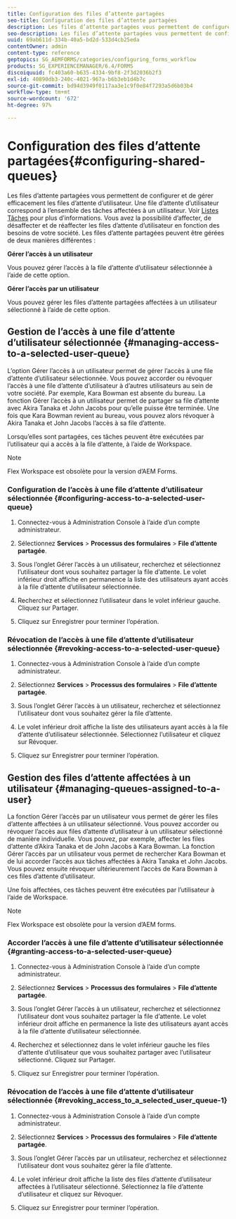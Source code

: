 ```yaml
---
title: Configuration des files d’attente partagées
seo-title: Configuration des files d’attente partagées
description: Les files d’attente partagées vous permettent de configurer et de gérer efficacement les files d’attente d’utilisateur. Découvrez comment configurer les files d’attente partagées.
seo-description: Les files d’attente partagées vous permettent de configurer et de gérer efficacement les files d’attente d’utilisateur. Découvrez comment configurer les files d’attente partagées.
uuid: 69ab611d-334b-40a5-bd2d-533d4cb25eda
contentOwner: admin
content-type: reference
geptopics: SG_AEMFORMS/categories/configuring_forms_workflow
products: SG_EXPERIENCEMANAGER/6.4/FORMS
discoiquuid: fc403a60-b635-4334-9bf8-2f3d2036b2f3
exl-id: 40890db3-240c-4021-967a-b6b3eb1d4b7c
source-git-commit: bd94d3949f0117aa3e1c9f0e84f7293a5d6b03b4
workflow-type: tm+mt
source-wordcount: '672'
ht-degree: 97%

---
```


# Configuration des files d’attente partagées{#configuring-shared-queues}

Les files d’attente partagées vous permettent de configurer et de gérer efficacement les files d’attente d’utilisateur. Une file d’attente d’utilisateur correspond à l’ensemble des tâches affectées à un utilisateur. Voir [Listes Tâches](https://help.adobe.com/en_US/livecycle/11.0/WorkspaceHelp/WS92d06802c76abadb-2b6ab502126beb6ba2f-7ffc.2.html) pour plus d’informations. Vous avez la possibilité d’affecter, de désaffecter et de réaffecter les files d’attente d’utilisateur en fonction des besoins de votre société. Les files d’attente partagées peuvent être gérées de deux manières différentes :

**Gérer l’accès à un utilisateur**

Vous pouvez gérer l’accès à la file d’attente d’utilisateur sélectionnée à l’aide de cette option.

**Gérer l’accès par un utilisateur**

Vous pouvez gérer les files d’attente partagées affectées à un utilisateur sélectionné à l’aide de cette option.

## Gestion de l’accès à une file d’attente d’utilisateur sélectionnée {#managing-access-to-a-selected-user-queue}

L’option Gérer l’accès à un utilisateur permet de gérer l’accès à une file d’attente d’utilisateur sélectionnée. Vous pouvez accorder ou révoquer l’accès à une file d’attente d’utilisateur à d’autres utilisateurs au sein de votre société. Par exemple, Kara Bowman est absente du bureau. La fonction Gérer l’accès à un utilisateur permet de partager sa file d’attente avec Akira Tanaka et John Jacobs pour qu’elle puisse être terminée. Une fois que Kara Bowman revient au bureau, vous pouvez alors révoquer à Akira Tanaka et John Jacobs l’accès à sa file d’attente.

Lorsqu’elles sont partagées, ces tâches peuvent être exécutées par l’utilisateur qui a accès à la file d’attente, à l’aide de Workspace.

>[!NOTE]
>
>Flex Workspace est obsolète pour la version d’AEM Forms.

### Configuration de l’accès à une file d’attente d’utilisateur sélectionnée  {#configuring-access-to-a-selected-user-queue}

1. Connectez-vous à Administration Console à l’aide d’un compte administrateur.
1. Sélectionnez **Services** > **Processus des formulaires** > **File d’attente partagée**.

1. Sous l’onglet Gérer l’accès à un utilisateur, recherchez et sélectionnez l’utilisateur dont vous souhaitez partager la file d’attente. Le volet inférieur droit affiche en permanence la liste des utilisateurs ayant accès à la file d’attente d’utilisateur sélectionnée.
1. Recherchez et sélectionnez l’utilisateur dans le volet inférieur gauche. Cliquez sur Partager.
1. Cliquez sur Enregistrer pour terminer l’opération.

### Révocation de l’accès à une file d’attente d’utilisateur sélectionnée  {#revoking-access-to-a-selected-user-queue}

1. Connectez-vous à Administration Console à l’aide d’un compte administrateur.
1. Sélectionnez **Services** > **Processus des formulaires** > **File d’attente partagée**.

1. Sous l’onglet Gérer l’accès à un utilisateur, recherchez et sélectionnez l’utilisateur dont vous souhaitez gérer la file d’attente.
1. Le volet inférieur droit affiche la liste des utilisateurs ayant accès à la file d’attente d’utilisateur sélectionnée. Sélectionnez l’utilisateur et cliquez sur Révoquer.
1. Cliquez sur Enregistrer pour terminer l’opération.

## Gestion des files d’attente affectées à un utilisateur  {#managing-queues-assigned-to-a-user}

La fonction Gérer l’accès par un utilisateur vous permet de gérer les files d’attente affectées à un utilisateur sélectionné. Vous pouvez accorder ou révoquer l’accès aux files d’attente d’utilisateur à un utilisateur sélectionné de manière individuelle. Vous pouvez, par exemple, affecter les files d’attente d’Akira Tanaka et de John Jacobs à Kara Bowman. La fonction Gérer l’accès par un utilisateur vous permet de rechercher Kara Bowman et de lui accorder l’accès aux tâches affectées à Akira Tanaka et John Jacobs. Vous pouvez ensuite révoquer ultérieurement l’accès de Kara Bowman à ces files d’attente d’utilisateur.

Une fois affectées, ces tâches peuvent être exécutées par l’utilisateur à l’aide de Workspace.

>[!NOTE]
>
>Flex Workspace est obsolète pour la version d’AEM forms.

### Accorder l’accès à une file d’attente d’utilisateur sélectionnée  {#granting-access-to-a-selected-user-queue}

1. Connectez-vous à Administration Console à l’aide d’un compte administrateur.
1. Sélectionnez **Services** > **Processus des formulaires** > **File d’attente partagée**.

1. Sous l’onglet Gérer l’accès à un utilisateur, recherchez et sélectionnez l’utilisateur dont vous souhaitez partager la file d’attente. Le volet inférieur droit affiche en permanence la liste des utilisateurs ayant accès à la file d’attente d’utilisateur sélectionnée.
1. Recherchez et sélectionnez dans le volet inférieur gauche les files d’attente d’utilisateur que vous souhaitez partager avec l’utilisateur sélectionné. Cliquez sur Partager.
1. Cliquez sur Enregistrer pour terminer l’opération.

### Révocation de l’accès à une file d’attente d’utilisateur sélectionnée  {#revoking_access_to_a_selected_user_queue-1}

1. Connectez-vous à Administration Console à l’aide d’un compte administrateur.
1. Sélectionnez **Services** > **Processus des formulaires** > **File d’attente partagée**.

1. Sous l’onglet Gérer l’accès par un utilisateur, recherchez et sélectionnez l’utilisateur dont vous souhaitez gérer la file d’attente.
1. Le volet inférieur droit affiche la liste des files d’attente d’utilisateur affectées à l’utilisateur sélectionné. Sélectionnez la file d’attente d’utilisateur et cliquez sur Révoquer.
1. Cliquez sur Enregistrer pour terminer l’opération.
